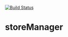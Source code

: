 [![Build Status](https://travis-ci.org/chrismatgit/storeManager.svg?branch=master)](https://travis-ci.org/chrismatgit/storeManager)



# storeManager

